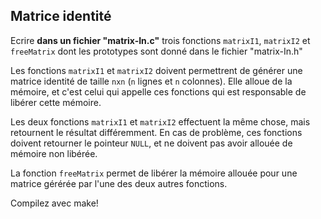 ## Matrice identité

Ecrire **dans un fichier "matrix-In.c"** trois fonctions `matrixI1`, `matrixI2` et `freeMatrix` dont les prototypes sont donné dans le fichier "matrix-In.h"

Les fonctions `matrixI1` et `matrixI2` doivent permettrent de générer une matrice identité de taille `nxn` (`n` lignes et `n` colonnes). Elle alloue de la mémoire, et c'est celui qui appelle ces fonctions qui est responsable de libérer cette mémoire.

Les deux fonctions `matrixI1` et `matrixI2` effectuent la même chose, mais retournent le résultat différemment.
En cas de problème, ces fonctions doivent retourner le pointeur `NULL`, et ne doivent pas avoir allouée de mémoire non libérée.

La fonction `freeMatrix` permet de libérer la mémoire allouée pour une matrice gérérée par l'une des deux autres fonctions.


Compilez avec make!

